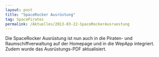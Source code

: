 ```yaml
---
layout: post
title: "SpaceRocker Ausrüstung"
tag: SpacePirates
permalink: /Aktuelles/2013-03-22-SpaceRockerAusruestung
---
```


Die SpaceRocker Ausrüstung ist nun auch in die Piraten- und Raumschiffverwaltung auf der Homepage und in die WepApp integriert. Zudem wurde das Ausrüstungs-PDF aktualisiert.
